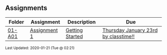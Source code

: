 ## Assignments
| Folder | Assignment | Description | Due|
 | ------------|------------|------------|------------|
 | [01-A01](https://github.com/rugbyprof/2143-Object-Oriented-Programming/tree/master/Assignments/01-A01) | [ Assignment 1 ](https://github.com/rugbyprof/2143-Object-Oriented-Programming/tree/master/Assignments/01-A01) | [ Getting Started](https://github.com/rugbyprof/2143-Object-Oriented-Programming/tree/master/Assignments/01-A01) | [Thursday January 23rd by classtime!!](https://github.com/rugbyprof/2143-Object-Oriented-Programming/tree/master/Assignments/01-A01) |

<sup>Last Updated: 2020-01-21 (Tue @ 02:21)</sup>